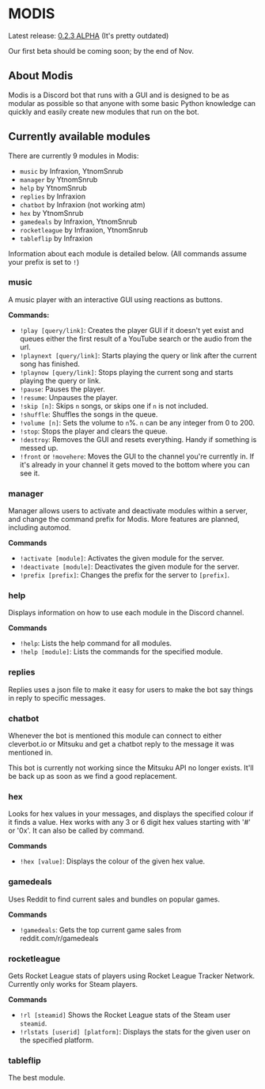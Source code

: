 # MODIS
Latest release: [0.2.3 ALPHA](https://github.com/Infraxion/modis/releases/tag/0.2.3) (It's pretty outdated)

Our first beta should be coming soon; by the end of Nov.




## About Modis
Modis is a Discord bot that runs with a GUI and is designed to be as modular as possible so that anyone with some basic Python knowledge can quickly and easily create new modules that run on the bot.



## Currently available modules
There are currently 9 modules in Modis:
- `music` by Infraxion, YtnomSnrub
- `manager` by YtnomSnrub
- `help` by YtnomSnrub
- `replies` by Infraxion
- `chatbot` by Infraxion (not working atm)
- `hex` by YtnomSnrub
- `gamedeals` by Infraxion, YtnomSnrub
- `rocketleague` by Infraxion, YtnomSnrub
- `tableflip` by Infraxion

Information about each module is detailed below.
(All commands assume your prefix is set to `!`)


### music
A music player with an interactive GUI using reactions as buttons.

**Commands:**
- `!play [query/link]`: Creates the player GUI if it doesn't yet exist and queues either the first result of a YouTube search or the audio from the url.
- `!playnext [query/link]`: Starts playing the query or link after the current song has finished.
- `!playnow [query/link]`: Stops playing the current song and starts playing the query or link.
- `!pause`: Pauses the player.
- `!resume`: Unpauses the player.
- `!skip [n]`: Skips `n` songs, or skips one if `n` is not included.
- `!shuffle`: Shuffles the songs in the queue.
- `!volume [n]`: Sets the volume to `n`%. `n` can be any integer from 0 to 200.
- `!stop`: Stops the player and clears the queue.
- `!destroy`: Removes the GUI and resets everything. Handy if something is messed up.
- `!front` or `!movehere`: Moves the GUI to the channel you're currently in. If it's already in your channel it gets moved to the bottom where you can see it.


### manager
Manager allows users to activate and deactivate modules within a server, and change the command prefix for Modis.
More features are planned, including automod.

**Commands**
- `!activate [module]`: Activates the given module for the server.
- `!deactivate [module]`: Deactivates the given module for the server.
- `!prefix [prefix]`: Changes the prefix for the server to `[prefix]`.


### help
Displays information on how to use each module in the Discord channel.

**Commands**
- `!help`: Lists the help command for all modules.
- `!help [module]`: Lists the commands for the specified module.


### replies
Replies uses a json file to make it easy for users to make the bot say things in reply to specific messages.


### chatbot
Whenever the bot is mentioned this module can connect to either cleverbot.io or Mitsuku and get a chatbot reply to the message it was mentioned in.

This bot is currently not working since the Mitsuku API no longer exists.
It'll be back up as soon as we find a good replacement.

### hex
Looks for hex values in your messages, and displays the specified colour if it finds a value.
Hex works with any 3 or 6 digit hex values starting with '#' or '0x'.
It can also be called by command.

**Commands**
- `!hex [value]`: Displays the colour of the given hex value.


### gamedeals
Uses Reddit to find current sales and bundles on popular games.

**Commands**
- `!gamedeals`: Gets the top current game sales from reddit.com/r/gamedeals


### rocketleague
Gets Rocket League stats of players using Rocket League Tracker Network. Currently only works for Steam players.

**Commands**
- `!rl [steamid]` Shows the Rocket League stats of the Steam user `steamid`.
- `!rlstats [userid] [platform]`: Displays the stats for the given user on the specified platform.


### tableflip
The best module.
